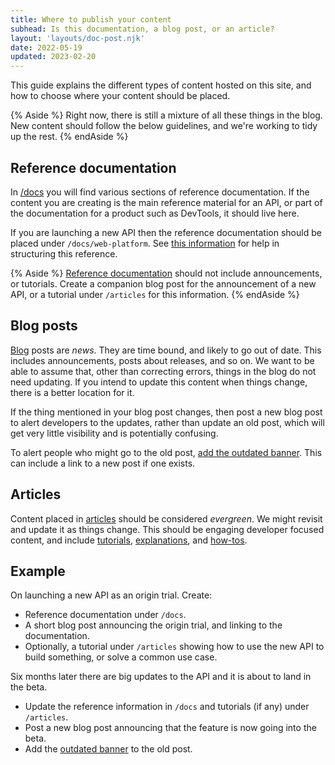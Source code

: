 ```yaml
---
title: Where to publish your content
subhead: Is this documentation, a blog post, or an article?
layout: 'layouts/doc-post.njk'
date: 2022-05-19
updated: 2023-02-20
---
```


This guide explains the different types of content hosted on this site, and how to choose where your content should be placed. 

{% Aside %}
Right now, there is still a mixture of all these things in the blog. New content should follow the below guidelines, and we're working to tidy up the rest.
{% endAside %}

## Reference documentation 

In [/docs](/docs/) you will find various sections of reference documentation. If the content you are creating is the main reference material for an API, or part of the documentation for a product such as DevTools, it should live here.

If you are launching a new API then the reference documentation should be placed under `/docs/web-platform`. See [this information](/docs/handbook/web-platform/) for help in structuring this reference.

{% Aside %}
[Reference documentation](https://documentation.divio.com/reference/) should not include announcements, or tutorials. Create a companion blog post for the announcement of a new API, or a tutorial under `/articles` for this information.
{% endAside %}

## Blog posts

[Blog](/blog/) posts are _news_. They are time bound, and likely to go out of date. This includes announcements, posts about releases, and so on. We want to be able to assume that, other than correcting errors, things in the blog do not need updating. If you intend to update this content when things change, there is a better location for it.

If the thing mentioned in your blog post changes, then post a new blog post to alert developers to the updates, rather than update an old post, which will get very little visibility and is potentially confusing.

To alert people who might go to the old post, [add the outdated banner](/docs/handbook/how-to/add-a-blog-post/#outdated-banner). This can include a link to a new post if one exists.

## Articles

Content placed in [articles](/articles/) should be considered _evergreen_. We might revisit and update it as things change. This should be engaging developer focused content, and include [tutorials](https://documentation.divio.com/tutorials/), [explanations](https://documentation.divio.com/explanation/), and [how-tos](https://documentation.divio.com/how-to-guides/). 

## Example

On launching a new API as an origin trial. Create:

- Reference documentation under `/docs`.
- A short blog post announcing the origin trial, and linking to the documentation.
- Optionally, a tutorial under `/articles` showing how to use the new API to build something, or solve a common use case.

Six months later there are big updates to the API and it is about to land in the beta.

- Update the reference information in `/docs` and tutorials (if any) under `/articles`.
- Post a new blog post announcing that the feature is now going into the beta.
- Add the [outdated banner](/docs/handbook/how-to/add-a-blog-post/#outdated-banner) to the old post.
